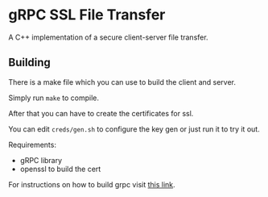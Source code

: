 # gRPC SSL File Transfer

A C++ implementation of a secure client-server file transfer.

## Building

There is a make file which you can use to build the client and server.

Simply run `make` to compile.

After that you can have to create the certificates for ssl.

You can edit `creds/gen.sh` to configure the key gen or just run it to try it out. 

Requirements:
- gRPC library
- openssl to build the cert

For instructions on how to build grpc visit [this link](https://grpc.io/docs/languages/cpp/quickstart/).
